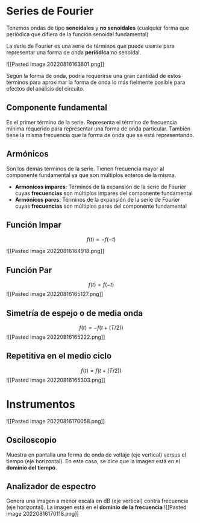 # Series de Fourier
Tenemos ondas de tipo **senoidales** y **no senoidales** (cualquier forma que periódica que difiera de la función senoidal fundamental)

La serie de Fourier es una serie de términos que puede usarse para representar una forma de onda **periódica** no senoidal.

![[Pasted image 20220816163801.png]]

Según la forma de onda, podría requerirse una gran cantidad de estos términos para aproximar la forma de onda lo más fielmente posible para efectos del análisis del circuito.

## Componente fundamental
Es el primer término de la serie. Representa el término de frecuencia mínima requerido para representar una forma de onda particular. También tiene la misma frecuencia que la forma de onda que se está representando.

## Armónicos
Son los demás términos de la serie. Tienen frecuencia mayor al componente fundamental ya que son múltiplos enteros de la misma.
- **Armónicos impares**: Términos de la expansión de la serie de Fourier cuyas **frecuencias** son múltiplos impares del componente fundamental
- **Armónicos pares**: Términos de la expansión de la serie de Fourier cuyas **frecuencias** son múltiplos pares del componente fundamental

## Función Impar
$$ f(t) = -f(-t) $$

![[Pasted image 20220816164918.png]]

## Función Par
$$f(t)=f(-t)$$
![[Pasted image 20220816165127.png]]

## Simetría de espejo o de media onda
$$f(t)=-f(t+(T/2))$$
![[Pasted image 20220816165222.png]]

## Repetitiva en el medio ciclo
$$f(t)=f(t+(T/2))$$
![[Pasted image 20220816165303.png]]

# Instrumentos
![[Pasted image 20220816170058.png]]
## Osciloscopio
Muestra en pantalla una forma de onda de voltaje (eje vertical) versus el tiempo (eje horizontal). En este caso, se dice que la imagen está en el **dominio del tiempo**.

## Analizador de espectro
Genera una imagen a menor escala en dB (eje vertical) contra frecuencia (eje horizontal). La imagen está en el **dominio de la frecuencia**
![[Pasted image 20220816170118.png]]

